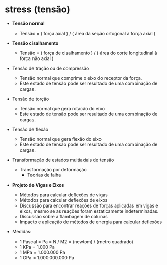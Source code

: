 # stress (tensão)

- **Tensão normal**
     - Tensão = ( força axial ) / ( área da seção ortogonal à força axial )

- **Tensão cisalhamento**
     - Tensão = ( força de cisalhamento ) / ( área do corte longitudinal à força não axial )

- Tensão de tração ou de compressão
     - Tensão normal que comprime o eixo do receptor da força.
     - Este estado de tensão pode ser resultado de uma combinação de cargas. 

- Tensão de torção
     - Tensão normal que gera rotacão do eixo
     - Este estado de tensão pode ser resultado de uma combinação de cargas. 

- Tensão de flexão
     - Tensão normal que gera flexão do eixo
     - Este estado de tensão pode ser resultado de uma combinação de cargas. 

- Transformação de estados multiaxiais de tensão
     - Transformação por deformação
          - Teorias de falha

- **Projeto de Vigas e Eixos**
     - Métodos para calcular deflexões de vigas
     - Métodos para calcular deflexões de eixos
     - Discussão para encontrar reações de forças aplicadas em vigas e eixos, mesmo se as reações foram estaticamente indeterminadas.
     - Discussão sobre a flambagem de colunas
     - Impacto e aplicação de métodos de energia para calcular deflexões

- Medidas:
    - 1 Pascal = Pa = N / M2 = (newtom) / (metro quadrado)
    - 1 KPa = 1.000 Pa
    - 1 MPa = 1.000.000 Pa
    - 1 GPa = 1.000.000.000 Pa 